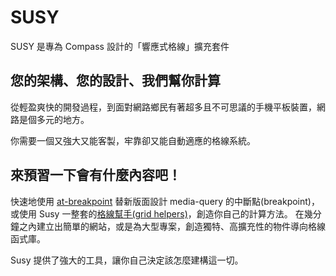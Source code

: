 # SUSY

SUSY 是專為 Compass 設計的「響應式格線」擴充套件

## 您的架構、您的設計、我們幫你計算

從輕盈爽快的開發過程，到面對網路鄉民有著超多且不可思議的手機平板裝置，網路是個多元的地方。

你需要一個又強大又能客製，牢靠卻又能自動適應的格線系統。

## 來預習一下會有什麼內容吧！

快速地使用 [at-breakpoint](guides/reference/#ref-at-breakpoint) 替新版面設計 media-query 的中斷點(breakpoint)，
或使用 Susy 一整套的[格線幫手(grid helpers)](guides/reference/#ref-helper)，創造你自己的計算方法。
在幾分鐘之內建立出簡單的網站，或是為大型專案，創造獨特、高擴充性的物件導向格線函式庫。

Susy 提供了強大的工具，讓你自己決定該怎麼建構這一切。
